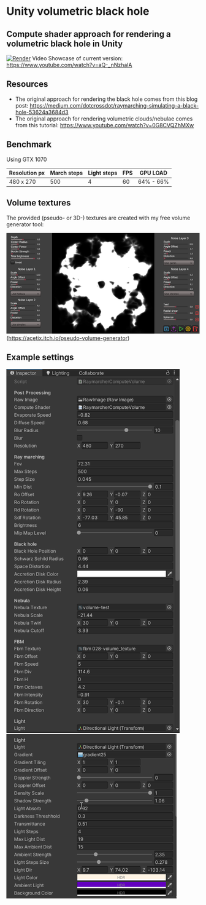 # Unity volumetric black hole
## Compute shader approach for rendering a volumetric black hole in Unity

[![Render](https://img.youtube.com/vi/aQ-_nNzhalA/0.jpg)](https://www.youtube.com/watch?v=aQ-_nNzhalA)
Video Showcase of current version: https://www.youtube.com/watch?v=aQ-_nNzhalA

## Resources
- The original approach for rendering the black hole comes from this blog post: https://medium.com/dotcrossdot/raymarching-simulating-a-black-hole-53624a3684d3
- The original approach for rendering volumetric clouds/nebulae comes from this tutorial: https://www.youtube.com/watch?v=0G8CVQZhMXw


## Benchmark

Using GTX 1070 

Resolution px | March steps  | Light steps | FPS | GPU LOAD
-- | ------------- | ------------- | ------- | -- |
 480 x 270 | 500  | 4 | 60 | 64% - 66%

## Volume textures

The provided (pseudo- or 3D-) textures are created with my free volume generator tool:

![Volume generator](Screenshots/volume-generator.png?raw=true "Volume generator")(https://acetix.itch.io/pseudo-volume-generator)

## Example settings

![Example settings 1](Screenshots/settings-1.png?raw=true "Example settings 1")
![Example settings 2](Screenshots/settings-2.png?raw=true "Example settings 2")

